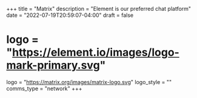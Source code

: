 +++
title = "Matrix"
description = "Element is our preferred chat platform"
date = "2022-07-19T20:59:07-04:00"
draft = false
# logo = "https://element.io/images/logo-mark-primary.svg"
logo = "https://matrix.org/images/matrix-logo.svg"
logo_style = ""
comms_type = "network"
+++
